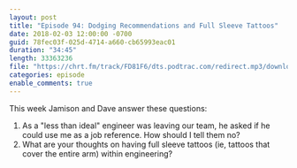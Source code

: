 ```yaml
---
layout: post
title: "Episode 94: Dodging Recommendations and Full Sleeve Tattoos"
date: 2018-02-03 12:00:00 -0700
guid: 78fec03f-025d-4714-a660-cb65993eac01
duration: "34:45"
length: 33363236
file: "https://chrt.fm/track/FD81F6/dts.podtrac.com/redirect.mp3/download.softskills.audio/sse-094.mp3"
categories: episode
enable_comments: true
---
```


This week Jamison and Dave answer these questions:

1. As a "less than ideal" engineer was leaving our team, he asked if he could use me as a job reference. How should I tell them no?
2. What are your thoughts on having full sleeve tattoos (ie, tattoos that cover the entire arm) within engineering?

